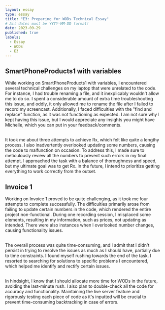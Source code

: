 ```yaml
---
layout: essay
type: essay
title: "E3: Preparing for WODs Technical Essay"
# All dates must be YYYY-MM-DD format!
date: 2023-09-29
published: true
labels:
  - Essay
  - WODs
  - E3
---
```


## SmartPhoneProducts1 with variables

While working on SmartPhoneProducts1 with variables, I encountered several technical challenges on my laptop that were unrelated to the code. For instance, I had trouble renaming a file, and it inexplicably wouldn't allow me to do so. I spent a considerable amount of extra time troubleshooting this issue, and oddly, it only allowed me to rename the file after I failed to record my screencast. Additionally, I faced difficulties with the "find and replace" function, as it was not functioning as expected. I am not sure why I kept having this issue, but I would appreciate any insights you might have Michelle, which you can put in your feedback/comments.

<br>It took me about three attempts to achieve Rx, which felt like quite a lengthy process. I also inadvertently overlooked updating some numbers, causing the code to malfunction on occasion. To address this, I made sure to meticulously review all the numbers to prevent such errors in my final attempt. I approached the task with a balance of thoroughness and speed, but my ultimate goal was to get Rx. In the future, I intend to prioritize getting everything to work correctly from the outset. </br>  

## Invoice 1

Working on Invoice 1 proved to be quite challenging, as it took me four attempts to complete successfully. The difficulties primarily arose from failing to update certain numbers in the code, which rendered the entire project non-functional. During one recording session, I misplaced some elements, resulting in my information, such as prices, not updating as intended. There were also instances when I overlooked number changes, causing functionality issues.

<br>The overall process was quite time-consuming, and I admit that I didn't persist in trying to resolve the issues as much as I should have, partially due to time constraints. I found myself rushing towards the end of the task. I resorted to searching for solutions to specific problems I encountered, which helped me identify and rectify certain issues.</br>

<br>In hindsight, I know that I should allocate more time for WODs in the future, avoiding the last-minute rush. I also plan to double-check all the code for accuracy and functionality. Maintaining the live server feature and rigorously testing each piece of code as it's inputted will be crucial to prevent time-consuming backtracking in case of errors. </br>
